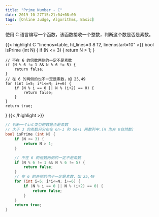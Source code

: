 ```yaml
---
title: "Prime Number - C"
date: 2019-10-27T15:21:04+08:00
tags: [Online Judge, Algorithms, Basic]
---
```


<p class="diy-info">
使用 C 语言编写一个函数，该函数接收一个整数，判断这个数是否是素数。
</p>

{{< highlight C "linenos=table, hl_lines=3 8 12, linenostart=10" >}}
bool isPrime (int N) {
    if (N <= 3) {
        return N > 1;
    }

    // 不在 6 的倍数两侧的一定不是素数
    if (N % 6 != 1 && N % 6 != 5) {
        return false;
    }
    // 在 6 的两侧的也不一定是素数，如 25,49
    for (int i=5; i*i<=N; i+=6) {
        if (N % i == 0 || N % (i+2) == 0) {
            return false;
        }
    }
    return true;
}
{{< /highlight >}}

``` C
// 判断一个int类型的数是否是素数
// 大于 3 的素数只分布在 6n-1 和 6n+1 两数列中.(n 为非 0自然数)
bool isPrime (int N) {
    if (N <= 3) {
        return N > 1;
    }

    // 不在 6 的倍数两侧的一定不是素数
    if (N % 6 != 1 && N % 6 != 5) {
        return false;
    }
    // 在 6 的两侧的也不一定是素数，如 25,49
    for (int i=5; i*i<=N; i+=6) {
        if (N % i == 0 || N % (i+2) == 0) {
            return false;
        }
    }
    return true;
}
```
